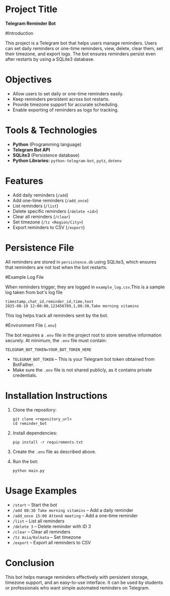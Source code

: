 # Project Title

**Telegram Reminder Bot**

#Introduction

This project is a Telegram bot that helps users manage reminders. Users can set daily reminders or one-time reminders, view, delete, clear them, set their timezone, and export logs. The bot ensures reminders persist even after restarts by using a SQLite3 database.

# Objectives

* Allow users to set daily or one-time reminders easily.
* Keep reminders persistent across bot restarts.
* Provide timezone support for accurate scheduling.
* Enable exporting of reminders as logs for tracking.

# Tools & Technologies

* **Python** (Programming language)
* **Telegram Bot API**
* **SQLite3** (Persistence database)
* **Python Libraries:** `python-telegram-bot`, `pytz`, `dotenv`

# Features

* Add daily reminders (`/add`)
* Add one-time reminders (`/add_once`)
* List reminders (`/list`)
* Delete specific reminders (`/delete <id>`)
* Clear all reminders (`/clear`)
* Set timezone (`/tz <Region/City>`)
* Export reminders to CSV (`/export`)

# Persistence File

All reminders are stored in `persistence.db` using SQLite3, which ensures that reminders are not lost when the bot restarts.

#Example Log File

When reminders trigger, they are logged in `example_log.csv`.This is a sample log taken from bot's log file

```
timestamp,chat_id,reminder_id,time,text
2025-08-19 12:00:00,123456789,1,08:30,Take morning vitamins
```

This log helps track all reminders sent by the bot.

#Environment File (`.env`)

The bot requires a `.env` file in the project root to store sensitive information securely. At minimum, the `.env` file must contain:

```
TELEGRAM_BOT_TOKEN=YOUR_BOT_TOKEN_HERE
```

* `TELEGRAM_BOT_TOKEN` – This is your Telegram bot token obtained from BotFather.
* Make sure the `.env` file is not shared publicly, as it contains private credentials.

# Installation Instructions

1. Clone the repository:

   ```
   git clone <repository_url>
   cd reminder_bot
   ```
2. Install dependencies:

   ```
   pip install -r requirements.txt
   ```
3. Create the `.env` file as described above.
4. Run the bot:

   ```
   python main.py
   ```

# Usage Examples

* `/start` – Start the bot
* `/add 08:30 Take morning vitamins` – Add a daily reminder
* `/add_once 15:00 Attend meeting` – Add a one-time reminder
* `/list` – List all reminders
* `/delete 3` – Delete reminder with ID 3
* `/clear` – Clear all reminders
* `/tz Asia/Kolkata` – Set timezone
* `/export` – Export all reminders to CSV

# Conclusion

This bot helps manage reminders effectively with persistent storage, timezone support, and an easy-to-use interface. It can be used by students or professionals who want simple automated reminders on Telegram.


